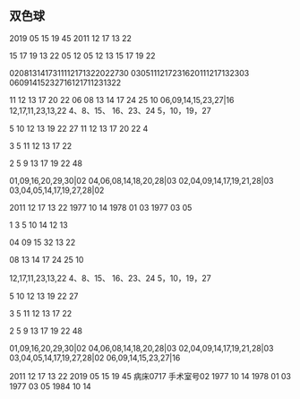 ## 双色球
2019 05 15 19 45
2011 12 17 13 22


15 17 19 13 22 05 12
05 12 13 15 17 19 22



020813141731$11
121713220227$30
030511121723$16
201112171323$03
060914152327$16
121711231322$

11 12 13 17 20 22 06
08 13 14 17 24 25 10
06,09,14,15,23,27|16
12,17,11,23,13,22
4、8、15、 16、23、24 
5，10，19，27

5 10 12 13 19 22 27
11 12 13 17 20 22 4

3 5 11 12 13 17 22

2 5 9 13 17 19 22 48

01,09,16,20,29,30|02
04,06,08,14,18,20,28|03
02,04,09,14,17,19,21,28|03
03,04,05,14,17,19,27,28|02


2011 12 17 13 22
1977 10 14
1978 01 03
1977 03 05

1 3 5 10 14 12 13

04 09 15 32  13 22

08 13 14 17 24 25 10

12,17,11,23,13,22
4、8、15、 16、23、24 
5，10，19，27

5 10 12 13 19 22 27

3 5 11 12 13 17 22

2 5 9 13 17 19 22 48

01,09,16,20,29,30|02
04,06,08,14,18,20,28|03
02,04,09,14,17,19,21,28|03
03,04,05,14,17,19,27,28|02
06,09,14,15,23,27|16

2011 12 17 13 22
2019 05 15 19 45 病床0717 手术室号02
1977 10 14
1978 01 03
1977 03 05
1984 10 14